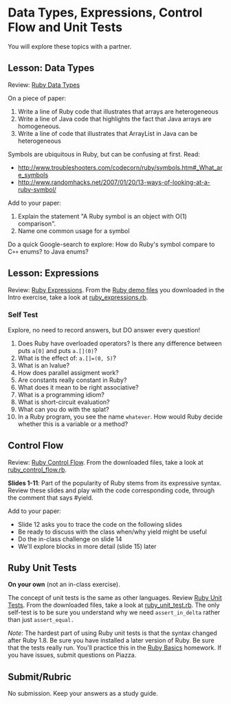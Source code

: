 Data Types, Expressions, Control Flow and Unit Tests
====================================================

You will explore these topics with a partner.

Lesson: Data Types
------------------

Review: [Ruby Data Types](../../slides/ruby/1/a-data_types/slides.pdf)

On a piece of paper:

1.  Write a line of Ruby code that illustrates that arrays are heterogeneous
2.  Write a line of Java code that highlights the fact that Java arrays are
    homogeneous.
3.  Write a line of code that illustrates that ArrayList in Java can be
    heterogeneous

Symbols are ubiquitous in Ruby, but can be confusing at first. Read:

-   <http://www.troubleshooters.com/codecorn/ruby/symbols.htm#_What_are_symbols>
-   <http://www.randomhacks.net/2007/01/20/13-ways-of-looking-at-a-ruby-symbol/>

Add to your paper:

1.  Explain the statement "A Ruby symbol is an object with O(1) comparison".
2.  Name one common usage for a symbol

Do a quick Google-search to explore: How do Ruby's symbol compare to C`++`
enums? to Java enums?

Lesson: Expressions
-------------------

Review: [Ruby Expressions](../../slides/ruby/1/b-expressions/slides.pdf). From
the [Ruby demo files](demo_files) you downloaded in the Intro exercise, take a
look at [ruby_expressions.rb](demo_files/ruby_expressions.rb).

### Self Test

Explore, no need to record answers, but DO answer every question!

1.  Does Ruby have overloaded operators? Is there any difference between puts
    `a[0]` and puts `a.[](0)`?
2.  What is the effect of: `a.[]=(0, 5)`?
3.  What is an lvalue?
4.  How does parallel assigment work?
5.  Are constants really constant in Ruby?
6.  What does it mean to be right associative?
7.  What is a programming idiom?
8.  What is short-circuit evaluation?
9.  What can you do with the splat?
10. In a Ruby program, you see the name `whatever`. How would Ruby decide
    whether this is a variable or a method?

Control Flow
------------

Review: [Ruby Control Flow](../../slides/ruby/1/b-expressions/slides.pdf). From
the downloaded files, take a look at
[ruby_control_flow.rb](demo_files/ruby_control_flow.rb).

**Slides 1-11**: Part of the popularity of Ruby stems from its expressive
syntax. Review these slides and play with the code corresponding code, through
the comment that says \#yield.

Add to your paper:

-   Slide 12 asks you to trace the code on the following slides
-   Be ready to discuss with the class when/why yield might be useful
-   Do the in-class challenge on slide 14
-   We'll explore blocks in more detail (slide 15) later

Ruby Unit Tests
---------------

**On your own** (not an in-class exercise).

The concept of unit tests is the same as other languages. Review [Ruby Unit
Tests](../../slides/ruby/1/d-unit_tests/slides.pdf). From the downloaded files,
take a look at [ruby_unit_test.rb](demo_files/ruby_unit_test.rb). The only
self-test is to be sure you understand why we need `assert_in_delta` rather than
just `assert_equal.`

*Note*: The hardest part of using Ruby unit tests is that the syntax changed
after Ruby 1.8. Be sure you have installed a later version of Ruby. Be sure that
the tests really run. You'll practice this in the [Ruby
Basics](../../assignments/ruby/1-basics/description.md) homework. If you have
issues, submit questions on Piazza.

Submit/Rubric
-------------

No submission. Keep your answers as a study guide.

